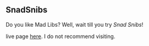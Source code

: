 ## SnadSnibs

Do you like Mad Libs? Well, wait till you try _Snad Snibs_!

live page [here](https://rizz0s.github.io/snadsnibs/.). I do not recommend visiting.
